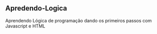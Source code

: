 ## Apredendo-Logica
Aprendendo Lógica de programação dando os primeiros passos com Javascript e HTML 
